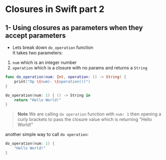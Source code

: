 # Closures in Swift part 2

## 1- Using closures as parameters when they accept parameters
- Lets break down `do_operation` function <br>
It takes two parameters:
1. `num` which is an integer number 
2. `operation` which is a closure with no params and returns a `String`

```swift
func do_operation(num: Int, operation: () -> String) {
    print("Op \(num)- \(operation())")
}

do_operation(num: 1) { () -> String in
    return "Hello World!"
}

```
> **Note**
> We are calling `do operation` function with `num: 1` then opening a curly brackets to pass the closure value which is returning "Hello World!" 

another simple way to call `do operation`:
```swift
do_operation(num: 1) {
    "Hello World!"
}
```